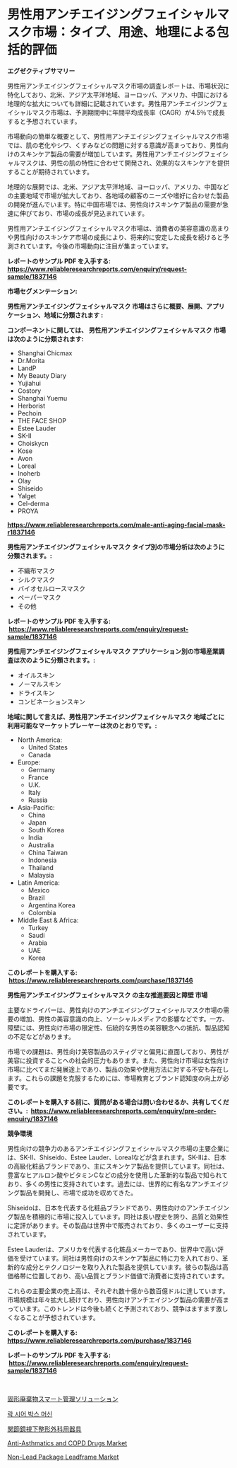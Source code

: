 <p><h1>男性用アンチエイジングフェイシャルマスク市場：タイプ、用途、地理による包括的評価</h1></p><p><strong>エグゼクティブサマリー</strong></p>
<p><p>男性用アンチエイジングフェイシャルマスク市場の調査レポートは、市場状況に特化しており、北米、アジア太平洋地域、ヨーロッパ、アメリカ、中国における地理的な拡大についても詳細に記載されています。男性用アンチエイジングフェイシャルマスク市場は、予測期間中に年間平均成長率（CAGR）が4.5％で成長すると予想されています。</p><p>市場動向の簡単な概要として、男性用アンチエイジングフェイシャルマスク市場では、肌の老化やシワ、くすみなどの問題に対する意識が高まっており、男性向けのスキンケア製品の需要が増加しています。男性用アンチエイジングフェイシャルマスクは、男性の肌の特性に合わせて開発され、効果的なスキンケアを提供することが期待されています。</p><p>地理的な展開では、北米、アジア太平洋地域、ヨーロッパ、アメリカ、中国などの主要地域で市場が拡大しており、各地域の顧客のニーズや嗜好に合わせた製品の開発が進んでいます。特に中国市場では、男性向けスキンケア製品の需要が急速に伸びており、市場の成長が見込まれています。</p><p>男性用アンチエイジングフェイシャルマスク市場は、消費者の美容意識の高まりや男性向けのスキンケア市場の成長により、将来的に安定した成長を続けると予測されています。今後の市場動向に注目が集まっています。</p></p>
<p><strong>レポートのサンプル PDF を入手する: <a href="https://www.reliableresearchreports.com/enquiry/request-sample/1837146">https://www.reliableresearchreports.com/enquiry/request-sample/1837146</a></strong></p>
<p><strong>市場セグメンテーション:</strong></p>
<p><strong> 男性用アンチエイジングフェイシャルマスク 市場はさらに概要、展開、アプリケーション、地域に分類されます :</strong></p>
<p><strong>コンポーネントに関しては、 男性用アンチエイジングフェイシャルマスク 市場は次のように分類されます: &nbsp;</strong></p>
<p><ul><li>Shanghai Chicmax</li><li>Dr.Morita</li><li>LandP</li><li>My Beauty Diary</li><li>Yujiahui</li><li>Costory</li><li>Shanghai Yuemu</li><li>Herborist</li><li>Pechoin</li><li>THE FACE SHOP</li><li>Estee Lauder</li><li>SK-II</li><li>Choiskycn</li><li>Kose</li><li>Avon</li><li>Loreal</li><li>Inoherb</li><li>Olay</li><li>Shiseido</li><li>Yalget</li><li>Cel-derma</li><li>PROYA</li></ul></p>
<p><strong><a href="https://www.reliableresearchreports.com/male-anti-aging-facial-mask-r1837146">https://www.reliableresearchreports.com/male-anti-aging-facial-mask-r1837146</a></strong></p>
<p><strong> 男性用アンチエイジングフェイシャルマスク タイプ別の市場分析は次のように分類されます。:</strong></p>
<p><ul><li>不織布マスク</li><li>シルクマスク</li><li>バイオセルロースマスク</li><li>ペーパーマスク</li><li>その他</li></ul></p>
<p><strong>レポートのサンプル PDF を入手する: &nbsp;<a href="https://www.reliableresearchreports.com/enquiry/request-sample/1837146">https://www.reliableresearchreports.com/enquiry/request-sample/1837146</a></strong></p>
<p><strong> 男性用アンチエイジングフェイシャルマスク アプリケーション別の市場産業調査は次のように分類されます。:</strong></p>
<p><ul><li>オイルスキン</li><li>ノーマルスキン</li><li>ドライスキン</li><li>コンビネーションスキン</li></ul></p>
<p><strong>地域に関して言えば、男性用アンチエイジングフェイシャルマスク 地域ごとに利用可能なマーケットプレーヤーは次のとおりです。:</strong></p>
<p><ul>
    <li>
        North America:
        <ul>
            <li>United States</li>
            <li>Canada</li>
        </ul>
    </li>
    <li>
        Europe:
        <ul>
            <li>Germany</li>
            <li>France</li>
            <li>U.K.</li>
            <li>Italy</li>
            <li>Russia</li>
        </ul>
    </li>
    <li>
        Asia-Pacific:
        <ul>
            <li>China</li>
            <li>Japan</li>
            <li>South Korea</li>
            <li>India</li>
            <li>Australia</li>
            <li>China Taiwan</li>
            <li>Indonesia</li>
            <li>Thailand</li>
            <li>Malaysia</li>
        </ul>
    </li>
    <li>
        Latin America:
        <ul>
            <li>Mexico</li>
            <li>Brazil</li>
            <li>Argentina Korea</li>
            <li>Colombia</li>
        </ul>
    </li>
    <li>
        Middle East & Africa:
        <ul>
            <li>Turkey</li>
            <li>Saudi</li>
            <li>Arabia</li>
            <li>UAE</li>
            <li>Korea</li>
        </ul>
    </li>
    </ul></p>
<p><strong>このレポートを購入する: &nbsp;<a href="https://www.reliableresearchreports.com/purchase/1837146">https://www.reliableresearchreports.com/purchase/1837146</a></strong></p>
<p><strong>男性用アンチエイジングフェイシャルマスク の主な推進要因と障壁 市場</strong></p>
<p><p>主要なドライバーは、男性向けのアンチエイジングフェイシャルマスク市場の需要の増加、男性の美容意識の向上、ソーシャルメディアの影響などです。一方、障壁には、男性向け市場の限定性、伝統的な男性の美容観念への抵抗、製品認知の不足などがあります。</p><p>市場での課題は、男性向け美容製品のスティグマと偏見に直面しており、男性が美容に投資することへの社会的圧力もあります。また、男性向け市場は女性向け市場に比べてまだ発展途上であり、製品の効果や使用方法に対する不安も存在します。これらの課題を克服するためには、市場教育とブランド認知度の向上が必要です。</p></p>
<p><strong>このレポートを購入する前に、質問がある場合は問い合わせるか、共有してください。:&nbsp; <a href="https://www.reliableresearchreports.com/enquiry/pre-order-enquiry/1837146">https://www.reliableresearchreports.com/enquiry/pre-order-enquiry/1837146</a></strong></p>
<p><strong>競争環境</strong></p>
<p><p>男性向けの競争力のあるアンチエイジングフェイシャルマスク市場の主要企業には、SK-II、Shiseido、Estee Lauder、Lorealなどが含まれます。SK-IIは、日本の高級化粧品ブランドであり、主にスキンケア製品を提供しています。同社は、豊富なヒアルロン酸やビタミンCなどの成分を使用した革新的な製品で知られており、多くの男性に支持されています。過去には、世界的に有名なアンチエイジング製品を開発し、市場で成功を収めてきた。</p><p>Shiseidoは、日本を代表する化粧品ブランドであり、男性向けのアンチエイジング製品を積極的に市場に投入しています。同社は長い歴史を誇り、品質と効果性に定評があります。その製品は世界中で販売されており、多くのユーザーに支持されています。</p><p>Estee Lauderは、アメリカを代表する化粧品メーカーであり、世界中で高い評価を受けています。同社は男性向けのスキンケア製品に特に力を入れており、革新的な成分とテクノロジーを取り入れた製品を提供しています。彼らの製品は高価格帯に位置しており、高い品質とブランド価値で消費者に支持されています。</p><p>これらの主要企業の売上高は、それぞれ数十億から数百億ドルに達しています。市場規模は年々拡大し続けており、男性向けアンチエイジング製品の需要が高まっています。このトレンドは今後も続くと予測されており、競争はますます激しくなることが予想されています。</p></p>
<p><strong>このレポートを購入する: &nbsp; <a href="https://www.reliableresearchreports.com/purchase/1837146">https://www.reliableresearchreports.com/purchase/1837146</a></strong></p>
<p><strong>レポートのサンプル PDF を入手する: &nbsp;<a href="https://www.reliableresearchreports.com/enquiry/request-sample/1837146">https://www.reliableresearchreports.com/enquiry/request-sample/1837146</a></strong><strong></strong></p>
<p>&nbsp;</p>
<p><p><a href="https://medium.com/@arimuller2009/%E5%9B%BA%E4%BD%93%E5%BB%83%E6%A3%84%E7%89%A9%E3%82%B9%E3%83%9E%E3%83%BC%E3%83%88%E7%AE%A1%E7%90%86%E3%82%BD%E3%83%AA%E3%83%A5%E3%83%BC%E3%82%B7%E3%83%A7%E3%83%B3%E5%B8%82%E5%A0%B4%E3%83%AC%E3%83%9D%E3%83%BC%E3%83%88%E3%81%AF-%E3%81%93%E3%81%AE%E5%B8%82%E5%A0%B4%E3%81%AE%E6%9C%80%E6%96%B0%E5%8B%95%E5%90%91%E3%81%A8%E6%88%90%E9%95%B7%E6%A9%9F%E4%BC%9A%E3%82%92%E6%98%8E%E3%82%89%E3%81%8B%E3%81%AB%E3%81%97%E3%81%A6%E3%81%84%E3%81%BE%E3%81%99-aeba62286f1f">固形廃棄物スマート管理ソリューション</a></p><p><a href="https://github.com/Elenrrera7685/Market-Research-Report-List-2/blob/main/382070797586.md">락 시어 박스 머신</a></p><p><a href="https://medium.com/@demarcuskuhlman/%E9%96%A2%E7%AF%80%E9%8F%A1%E3%81%AB%E3%82%88%E3%82%8B%E6%95%B4%E5%BD%A2%E5%A4%96%E7%A7%91%E6%89%8B%E8%A1%93%E5%99%A8%E5%85%B7%E5%B8%82%E5%A0%B4-2031%E5%B9%B4%E3%81%BE%E3%81%A7%E3%81%AE%E3%83%88%E3%83%AC%E3%83%B3%E3%83%89-%E4%BA%88%E6%B8%AC-%E7%AB%B6%E4%BA%89%E5%88%86%E6%9E%90-75226280e3e3">関節鏡視下整形外科用器具</a></p><p><a href="https://github.com/markusgodoy/Market-Research-Report-List-3/blob/main/anti-asthmatics-and-copd-drugs-market.md">Anti-Asthmatics and COPD Drugs Market</a></p><p><a href="https://issuu.com/reportprime-2/docs/non-lead-package-leadframe-market-size-2030.pptx">Non-Lead Package Leadframe Market</a></p></p>